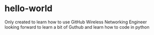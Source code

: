 # hello-world
Only created to learn how to use GitHub
Wireless Networking Engineer looking forward to learn a bit of Guthub and learn how to code in python
